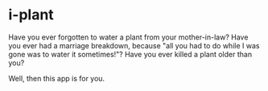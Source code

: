 # i-plant

Have you ever forgotten to water a plant from your mother-in-law?
Have you ever had a marriage breakdown, because "all you had to do while I was gone was to water it sometimes!"?
Have you ever killed a plant older than you?

Well, then this app is for you.